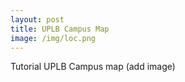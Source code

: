 ```yaml
---
layout: post
title: UPLB Campus Map
image: /img/loc.png
---
```


Tutorial UPLB Campus map (add image)
